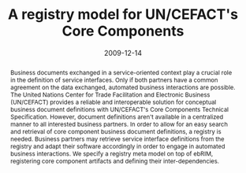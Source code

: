 ---
abstract: Business documents exchanged in a service-oriented context play a crucial
  role in the definition of service interfaces. Only if both partners have a common
  agreement on the data exchanged, automated business interactions are possible. The
  United Nations Center for Trade Facilitation and Electronic Business (UN/CEFACT)
  provides a reliable and interoperable solution for conceptual business document
  definitions with UN/CEFACT's Core Components Technical Specification. However, document
  definitions aren't available in a centralized manner to all interested business
  partners. In order to allow for an easy search and retrieval of core component business
  document definitions, a registry is needed. Business partners may retrieve service
  interface definitions from the registry and adapt their software accordingly in
  order to engage in automated business interactions. We specify a registry meta model
  on top of ebRIM, registering core component artifacts and defining their inter-dependencies.
authors:
- Christian Huemer
- Philipp Liegl
- Christian Pichler
date: '2009-12-14'
featured: false
links:
- name: Publik
  url: https://publik.tuwien.ac.at/showentry.php?ID=178390&lang=2
publication: 'Talk: IEEE International Conference on Service-Oriented Computing and
  Applications, Taipei, Taiwain; 12-14-2009 - 12-15-2009; in: "Proceedings of the
  IEEE International Conference on Service-Oriented Computing and Applications", IEEE
  Computer Society, (2009), 1 - 6'
publication_types:
- '1'
publishDate: '2009-12-14'
title: A registry model for UN/CEFACT's Core Components
url_pdf: http://publik.tuwien.ac.at/files/PubDat_178390.pdf
---